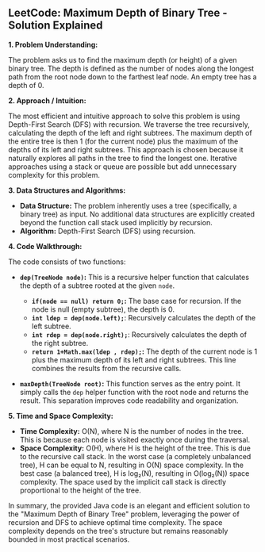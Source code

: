 ## LeetCode: Maximum Depth of Binary Tree - Solution Explained

**1. Problem Understanding:**

The problem asks us to find the maximum depth (or height) of a given binary tree.  The depth is defined as the number of nodes along the longest path from the root node down to the farthest leaf node.  An empty tree has a depth of 0.

**2. Approach / Intuition:**

The most efficient and intuitive approach to solve this problem is using Depth-First Search (DFS) with recursion.  We traverse the tree recursively, calculating the depth of the left and right subtrees. The maximum depth of the entire tree is then 1 (for the current node) plus the maximum of the depths of its left and right subtrees.  This approach is chosen because it naturally explores all paths in the tree to find the longest one.  Iterative approaches using a stack or queue are possible but add unnecessary complexity for this problem.

**3. Data Structures and Algorithms:**

* **Data Structure:** The problem inherently uses a tree (specifically, a binary tree) as input.  No additional data structures are explicitly created beyond the function call stack used implicitly by recursion.
* **Algorithm:** Depth-First Search (DFS) using recursion.

**4. Code Walkthrough:**

The code consists of two functions:

* **`dep(TreeNode node)`:** This is a recursive helper function that calculates the depth of a subtree rooted at the given `node`.
    * **`if(node == null) return 0;`:** The base case for recursion. If the node is null (empty subtree), the depth is 0.
    * **`int ldep = dep(node.left);`**: Recursively calculates the depth of the left subtree.
    * **`int rdep = dep(node.right);`**: Recursively calculates the depth of the right subtree.
    * **`return 1+Math.max(ldep , rdep);`:**  The depth of the current node is 1 plus the maximum depth of its left and right subtrees. This line combines the results from the recursive calls.

* **`maxDepth(TreeNode root)`:** This function serves as the entry point. It simply calls the `dep` helper function with the root node and returns the result.  This separation improves code readability and organization.

**5. Time and Space Complexity:**

* **Time Complexity:** O(N), where N is the number of nodes in the tree.  This is because each node is visited exactly once during the traversal.
* **Space Complexity:** O(H), where H is the height of the tree. This is due to the recursive call stack. In the worst case (a completely unbalanced tree), H can be equal to N, resulting in O(N) space complexity.  In the best case (a balanced tree), H is log₂(N), resulting in O(log₂(N)) space complexity.  The space used by the implicit call stack is directly proportional to the height of the tree.


In summary, the provided Java code is an elegant and efficient solution to the "Maximum Depth of Binary Tree" problem, leveraging the power of recursion and DFS to achieve optimal time complexity.  The space complexity depends on the tree's structure but remains reasonably bounded in most practical scenarios.
